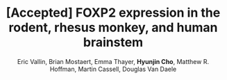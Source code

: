 ---
title: "[Accepted] FOXP2 expression in the rodent, rhesus monkey, and human brainstem"
collection: publications
permalink: 
#date: 2025
venue: 'Journal of Speech, Language, and Hearing Research'
# paperurl: ''
# citation: '' 
author: 'Eric Vallin, Brian Mostaert, Emma Thayer, <strong>Hyunjin Cho</strong>, Matthew R. Hoffman, Martin Cassell, Douglas Van Daele'
share: False
---